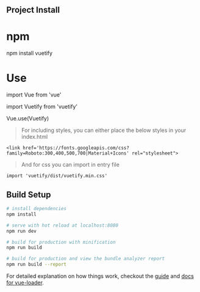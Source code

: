 ## Project Install

# npm

npm install vuetify

# Use

import Vue from 'vue'

import Vuetify from 'vuetify'

Vue.use(Vuetify)

> For including styles, you can either place the below styles in your index.html

    <link href='https://fonts.googleapis.com/css?family=Roboto:300,400,500,700|Material+Icons' rel="stylesheet">

> And for css you can import in entry file 

    import 'vuetify/dist/vuetify.min.css'

## Build Setup

``` bash
# install dependencies
npm install

# serve with hot reload at localhost:8080
npm run dev

# build for production with minification
npm run build

# build for production and view the bundle analyzer report
npm run build --report
```

For detailed explanation on how things work, checkout the [guide](http://vuejs-templates.github.io/webpack/) and [docs for vue-loader](http://vuejs.github.io/vue-loader).
